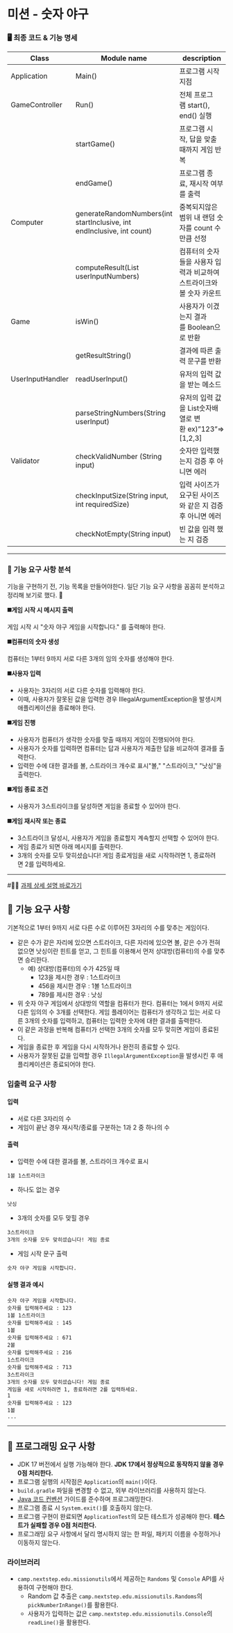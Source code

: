 # 미션 - 숫자 야구

### **🖥️ 최종 코드 & 기능 명세**

| Class | Module name | description |
| --- | --- | --- |
| Application | Main() | 프로그램 시작 지점 |
| GameController | Run() | 전체 프로그램 start(), end() 실행 |
|  | startGame() | 프로그램 시작, 답을 맞출 때까지 게임 반복 |
|  | endGame() | 프로그램 종료, 재시작 여부를 출력 |
| Computer | generateRandomNumbers(int startInclusive, int endInclusive, int count) | 중복되지않은 범위 내 랜덤 숫자를 count 수만큼 선정 |
|  | computeResult(List<Integer> userInputNumbers) | 컴퓨터의 숫자들을 사용자 입력과 비교하여 스트라이크와 볼 숫자 카운트 |
| Game | isWin() | 사용자가 이겼는지 결과를 Boolean으로 반환 |
|  | getResultString() | 결과에 따른 출력 문구를 반환 |
| UserInputHandler | readUserInput() | 유저의 입력 값을 받는 메소드 |
|  | parseStringNumbers(String userInput) | 유저의 입력 값을 List<Integer>숫자배열로 변환 ex)”123”=>[1,2,3] |
| Validator | checkValidNumber (String input) | 숫자만 입력했는지 검증 후 아니면 에러 |
|  | checkInputSize(String input, int requiredSize) | 입력 사이즈가 요구된 사이즈와 같은 지 검증 후 아니면 에러 |
|  | checkNotEmpty(String input) | 빈 값을 입력 했는 지 검증 |


---

### **🚀 기능 요구 사항 분석**

기능을 구현하기 전, 기능 목록을 만들어야한다. 일단 기능 요구 사항을 꼼꼼히 분석하고 정리해 보기로 했다. 🧐

**◼️게임 시작 시 메시지 출력**

게임 시작 시 "숫자 야구 게임을 시작합니다." 를 출력해야 한다.

**◼️컴퓨터의 숫자 생성**

컴퓨터는 1부터 9까지 서로 다른 3개의 임의 숫자를 생성해야 한다.

**◼️사용자 입력**

- 사용자는 3자리의 서로 다른 숫자를 입력해야 한다.
- 이때, 사용자가 잘못된 값을 입력한 경우 IllegalArgumentException을 발생시켜 애플리케이션을 종료해야 한다.

**◼️게임 진행**

- 사용자가 컴퓨터가 생각한 숫자를 맞출 때까지 게임이 진행되어야 한다.
- 사용자가 숫자를 입력하면 컴퓨터는 답과 사용자가 제출한 답을 비교하여 결과를 출력한다.
- 입력한 수에 대한 결과를 볼, 스트라이크 개수로 표시"볼," "스트라이크," "낫싱"을 출력한다.

**◼️게임 종료 조건**

- 사용자가 3스트라이크를 달성하면 게임을 종료할 수 있어야 한다.

**◼️게임 재시작 또는 종료**

- 3스트라이크 달성시, 사용자가 게임을 종료할지 계속할지 선택할 수 있어야 한다.
- 게임 종료가 되면 아래 메시지를 출력한다.
- 3개의 숫자를 모두 맞히셨습니다! 게임 종료게임을 새로 시작하려면 1, 종료하려면 2를 입력하세요.


--------------------------------------
#👩‍💻 [과제 상세 설명 바로가기](https://github.com/woowacourse-precourse/java-baseball-6)

## 🚀 기능 요구 사항

기본적으로 1부터 9까지 서로 다른 수로 이루어진 3자리의 수를 맞추는 게임이다.

- 같은 수가 같은 자리에 있으면 스트라이크, 다른 자리에 있으면 볼, 같은 수가 전혀 없으면 낫싱이란 힌트를 얻고, 그 힌트를 이용해서 먼저 상대방(컴퓨터)의 수를 맞추면 승리한다.
    - 예) 상대방(컴퓨터)의 수가 425일 때
        - 123을 제시한 경우 : 1스트라이크
        - 456을 제시한 경우 : 1볼 1스트라이크
        - 789를 제시한 경우 : 낫싱
- 위 숫자 야구 게임에서 상대방의 역할을 컴퓨터가 한다. 컴퓨터는 1에서 9까지 서로 다른 임의의 수 3개를 선택한다. 게임 플레이어는 컴퓨터가 생각하고 있는 서로 다른 3개의 숫자를 입력하고, 컴퓨터는 입력한 숫자에 대한
  결과를 출력한다.
- 이 같은 과정을 반복해 컴퓨터가 선택한 3개의 숫자를 모두 맞히면 게임이 종료된다.
- 게임을 종료한 후 게임을 다시 시작하거나 완전히 종료할 수 있다.
- 사용자가 잘못된 값을 입력할 경우 `IllegalArgumentException`을 발생시킨 후 애플리케이션은 종료되어야 한다.

### 입출력 요구 사항

#### 입력

- 서로 다른 3자리의 수
- 게임이 끝난 경우 재시작/종료를 구분하는 1과 2 중 하나의 수

#### 출력

- 입력한 수에 대한 결과를 볼, 스트라이크 개수로 표시

```
1볼 1스트라이크
```

- 하나도 없는 경우

```
낫싱
```

- 3개의 숫자를 모두 맞힐 경우

```
3스트라이크
3개의 숫자를 모두 맞히셨습니다! 게임 종료
```

- 게임 시작 문구 출력

```
숫자 야구 게임을 시작합니다.
``` 

#### 실행 결과 예시

```
숫자 야구 게임을 시작합니다.
숫자를 입력해주세요 : 123
1볼 1스트라이크
숫자를 입력해주세요 : 145
1볼
숫자를 입력해주세요 : 671
2볼
숫자를 입력해주세요 : 216
1스트라이크
숫자를 입력해주세요 : 713
3스트라이크
3개의 숫자를 모두 맞히셨습니다! 게임 종료
게임을 새로 시작하려면 1, 종료하려면 2를 입력하세요.
1
숫자를 입력해주세요 : 123
1볼
...
```

---

## 🎯 프로그래밍 요구 사항

- JDK 17 버전에서 실행 가능해야 한다. **JDK 17에서 정상적으로 동작하지 않을 경우 0점 처리한다.**
- 프로그램 실행의 시작점은 `Application`의 `main()`이다.
- `build.gradle` 파일을 변경할 수 없고, 외부 라이브러리를 사용하지 않는다.
- [Java 코드 컨벤션](https://github.com/woowacourse/woowacourse-docs/tree/master/styleguide/java) 가이드를 준수하며 프로그래밍한다.
- 프로그램 종료 시 `System.exit()`를 호출하지 않는다.
- 프로그램 구현이 완료되면 `ApplicationTest`의 모든 테스트가 성공해야 한다. **테스트가 실패할 경우 0점 처리한다.**
- 프로그래밍 요구 사항에서 달리 명시하지 않는 한 파일, 패키지 이름을 수정하거나 이동하지 않는다.

### 라이브러리

- `camp.nextstep.edu.missionutils`에서 제공하는 `Randoms` 및 `Console` API를 사용하여 구현해야 한다.
    - Random 값 추출은 `camp.nextstep.edu.missionutils.Randoms`의 `pickNumberInRange()`를 활용한다.
    - 사용자가 입력하는 값은 `camp.nextstep.edu.missionutils.Console`의 `readLine()`을 활용한다.






